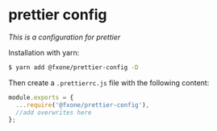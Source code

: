 # prettier config

_This is a configuration for prettier_

Installation with yarn:

```bash
$ yarn add @fxone/prettier-config -D
```

Then create a `.prettierrc.js` file with the following content:

```js
module.exports = {
  ...require('@fxone/prettier-config'),
  //add overwrites here
};
```
